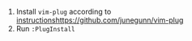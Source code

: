 1. Install `vim-plug` according to [instructions](https://github.com/junegunn/vim-plug)https://github.com/junegunn/vim-plug
2. Run `:PlugInstall`
